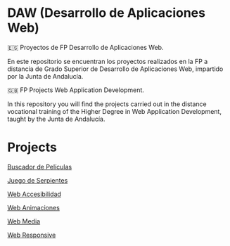 # DAW (Desarrollo de Aplicaciones Web)
:es: Proyectos de FP Desarrollo de Aplicaciones Web.

En este repositorio se encuentran los proyectos realizados en la FP a distancia de Grado Superior de Desarrollo de Aplicaciones Web, impartido por la Junta de Andalucía.

:gb: FP Projects Web Application Development.

In this repository you will find the projects carried out in the distance vocational training of the Higher Degree in Web Application Development, taught by the Junta de Andalucía.

# Projects
[Buscador de Películas](https://github.com/aidagomezgalan/buscador-peliculas)

[Juego de Serpientes](https://github.com/aidagomezgalan/juego-serpientes)

[Web Accesibilidad](https://github.com/aidagomezgalan/web-accesibilidad)

[Web Animaciones](https://github.com/aidagomezgalan/web-animaciones)

[Web Media](https://github.com/aidagomezgalan/web-media)

[Web Responsive](https://github.com/aidagomezgalan/web-responsive)
